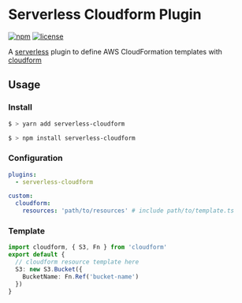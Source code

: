 # Serverless Cloudform Plugin

[![npm](https://img.shields.io/npm/v/serverless-cloudform.svg)](https://www.npmjs.com/package/serverless-cloudform)
[![license](https://img.shields.io/github/license/gcchaan/serverless-cloudform.svg)](https://github.com/gcchaan/serverless-cloudform/blob/master/LICENSE)

A [serverless](https://serverless.com) plugin to define AWS CloudFormation templates with [cloudform](https://github.com/bright/cloudform)

## Usage

### Install

```bash
$ > yarn add serverless-cloudform
```

```bash
$ > npm install serverless-cloudform
```

### Configuration

```yaml
plugins:
  - serverless-cloudform

custom:
  cloudform:
    resources: 'path/to/resources' # include path/to/template.ts
```

### Template

```TypeScript
import cloudform, { S3, Fn } from 'cloudform'
export default {
  // cloudform resource template here
  S3: new S3.Bucket({
    BucketName: Fn.Ref('bucket-name')
  })
}
```